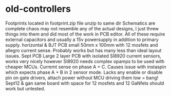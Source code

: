 # old-controllers
Footprints located in footprint.zip file unzip to same dir
Schematics are complete chaos may not resemble any of the actual designs, I just threw things into them and did most of the work in PCB editor.
All of these require external capacitors and usually a 15v powersupply in addition to primary supply.
horizontal & BJT PCB small 50mm x 100mm with 12 mosfets and allegro current sense. Probably works but has many less than ideal layout issues.
Sept PCB Large 2 layer PCB with isolated SI8920 current sensors, works very nicely however SI8920 needs complex opamps to be used with cheaper MCUs. Curremt sense on phase A + C. Causes issue with instaspin which expects phase A + B in 2 sensor mode. Lacks any enable or disable pin on gate drivers, attach power without MCU driving them low = bang!
Sept12 & gan same board with space for 12 mosfets and 12 GaNfets should work but untested.
